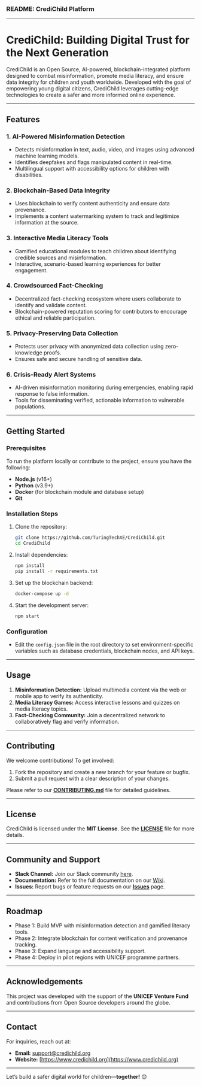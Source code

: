 ### **README: CrediChild Platform**

---

# **CrediChild: Building Digital Trust for the Next Generation**

CrediChild is an Open Source, AI-powered, blockchain-integrated platform designed to combat misinformation, promote media literacy, and ensure data integrity for children and youth worldwide. Developed with the goal of empowering young digital citizens, CrediChild leverages cutting-edge technologies to create a safer and more informed online experience.

---

## **Features**
### **1. AI-Powered Misinformation Detection**
- Detects misinformation in text, audio, video, and images using advanced machine learning models.
- Identifies deepfakes and flags manipulated content in real-time.
- Multilingual support with accessibility options for children with disabilities.

### **2. Blockchain-Based Data Integrity**
- Uses blockchain to verify content authenticity and ensure data provenance.
- Implements a content watermarking system to track and legitimize information at the source.

### **3. Interactive Media Literacy Tools**
- Gamified educational modules to teach children about identifying credible sources and misinformation.
- Interactive, scenario-based learning experiences for better engagement.

### **4. Crowdsourced Fact-Checking**
- Decentralized fact-checking ecosystem where users collaborate to identify and validate content.
- Blockchain-powered reputation scoring for contributors to encourage ethical and reliable participation.

### **5. Privacy-Preserving Data Collection**
- Protects user privacy with anonymized data collection using zero-knowledge proofs.
- Ensures safe and secure handling of sensitive data.

### **6. Crisis-Ready Alert Systems**
- AI-driven misinformation monitoring during emergencies, enabling rapid response to false information.
- Tools for disseminating verified, actionable information to vulnerable populations.

---

## **Getting Started**

### **Prerequisites**
To run the platform locally or contribute to the project, ensure you have the following:
- **Node.js** (v16+)
- **Python** (v3.9+)
- **Docker** (for blockchain module and database setup)
- **Git**

### **Installation Steps**
1. Clone the repository:
   ```bash
   git clone https://github.com/TuringTechXE/CrediChild.git
   cd CrediChild
   ```
2. Install dependencies:
   ```bash
   npm install
   pip install -r requirements.txt
   ```
3. Set up the blockchain backend:
   ```bash
   docker-compose up -d
   ```
4. Start the development server:
   ```bash
   npm start
   ```

### **Configuration**
- Edit the `config.json` file in the root directory to set environment-specific variables such as database credentials, blockchain nodes, and API keys.

---

## **Usage**
1. **Misinformation Detection:** Upload multimedia content via the web or mobile app to verify its authenticity.
2. **Media Literacy Games:** Access interactive lessons and quizzes on media literacy topics.
3. **Fact-Checking Community:** Join a decentralized network to collaboratively flag and verify information.

---

## **Contributing**
We welcome contributions! To get involved:
1. Fork the repository and create a new branch for your feature or bugfix.
2. Submit a pull request with a clear description of your changes.

Please refer to our **[CONTRIBUTING.md](CONTRIBUTING.md)** file for detailed guidelines.

---

## **License**
CrediChild is licensed under the **MIT License**. See the **[LICENSE](LICENSE)** file for more details.

---

## **Community and Support**
- **Slack Channel:** Join our Slack community [here](https://join.slack.com/credichild).
- **Documentation:** Refer to the full documentation on our [Wiki](https://github.com/YourOrganization/CrediChild/wiki).
- **Issues:** Report bugs or feature requests on our **[Issues](https://github.com/YourOrganization/CrediChild/issues)** page.

---

## **Roadmap**
- Phase 1: Build MVP with misinformation detection and gamified literacy tools.
- Phase 2: Integrate blockchain for content verification and provenance tracking.
- Phase 3: Expand language and accessibility support.
- Phase 4: Deploy in pilot regions with UNICEF programme partners.

---

## **Acknowledgements**
This project was developed with the support of the **UNICEF Venture Fund** and contributions from Open Source developers around the globe.

---

## **Contact**
For inquiries, reach out at:
- **Email:** support@credichild.org
- **Website:** [https://www.credichild.org](https://www.credichild.org)

---

Let’s build a safer digital world for children—**together!** 😊